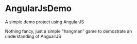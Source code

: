 # AngularJsDemo
A simple demo project using AngularJS

Nothing fancy, just a simple "hangman" game to demostrate an understanding of AngualrJS
